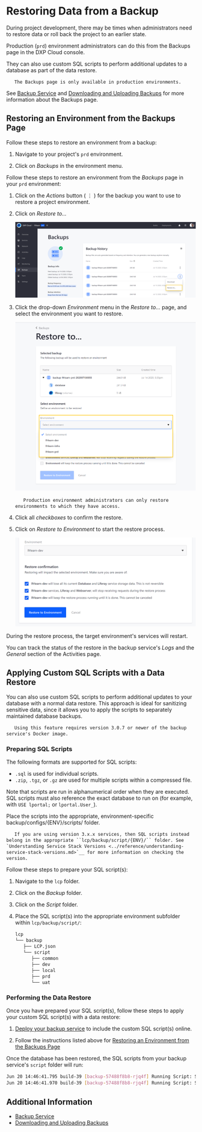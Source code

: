 # Restoring Data from a Backup

During project development, there may be times when administrators need to restore data or roll back the project to an earlier state.

Production (`prd`) environment administrators can do this from the Backups page in the DXP Cloud console.

They can also use custom SQL scripts to perform additional updates to a database as part of the data restore.

```note::
   The Backups page is only available in production environments.
```

See [Backup Service](./backup-service.md) and [Downloading and Uploading Backups](./downloading-and-uploading-backups.md) for more information about the Backups page.

## Restoring an Environment from the Backups Page

Follow these steps to restore an environment from a backup:

1. Navigate to your project's `prd` environment.

1. Click on *Backups* in the environment menu.

Follow these steps to restore an environment from the *Backups* page in your `prd` environment:

1. Click on the *Actions* button ( ⋮ ) for the backup you want to use to restore a project environment.

1. Click on *Restore to...*

   ![Figure 1: Click on the Actions button, and then click Restore To...](./restoring-data-from-a-backup/images/01.png)

1. Click the drop-down *Environment* menu in the *Restore to...* page, and select the environment you want to restore.

   ![Figure 2: Select the environment you want to restore.](./restoring-data-from-a-backup/images/02.png)

   ```note::
      Production environment administrators can only restore environments to which they have access.
   ```

1. Click all *checkboxes* to confirm the restore.

1. Click on *Restore to Environment* to start the restore process.

   ![Figure 3: Click all checkboxes to confirm the restore.](./restoring-data-from-a-backup/images/03.png)

During the restore process, the target environment's services will restart.

You can track the status of the restore in the backup service's *Logs* and the *General* section of the Activities page.

## Applying Custom SQL Scripts with a Data Restore

You can also use custom SQL scripts to perform additional updates to your database with a normal data restore. This approach is ideal for sanitizing sensitive data, since it allows you to apply the scripts to separately maintained database backups.

```note::
   Using this feature requires version 3.0.7 or newer of the backup service's Docker image.
```

### Preparing SQL Scripts

The following formats are supported for SQL scripts:

* `.sql` is used for individual scripts.
* `.zip`, `.tgz`, or `.gz` are used for multiple scripts within a compressed file.

Note that scripts are run in alphanumerical order when they are executed. SQL scripts must also reference the exact database to run on (for example, with `USE lportal;` or `lportal.User_`).

Place the scripts into the appropriate, environment-specific backup/configs/{ENV}/scripts/ folder.

```note::
   If you are using version 3.x.x services, then SQL scripts instead belong in the appropriate ``lcp/backup/script/{ENV}/`` folder. See `Understanding Service Stack Versions <../reference/understanding-service-stack-versions.md>`__ for more information on checking the version.
```

Follow these steps to prepare your SQL script(s):

1. Navigate to the `lcp` folder.

1. Click on the *Backup* folder.

1. Click on the *Script* folder.

1. Place the SQL script(s) into the appropriate environment subfolder within `lcp/backup/script/`:

   ```
   lcp
   └── backup
      ├── LCP.json
      └── script
         ├── common
         ├── dev
         ├── local
         ├── prd
         └── uat
   ```

### Performing the Data Restore

Once you have prepared your SQL script(s), follow these steps to apply your custom SQL script(s) with a data restore:

1. [Deploy your backup service](../build-and-deploy/overview-of-the-dxp-cloud-deployment-workflow.md) to include the custom SQL script(s) online.

1. Follow the instructions listed above for [Restoring an Environment from the Backups Page](#restoring-an-environment-from-the-backups-page)

Once the database has been restored, the SQL scripts from your backup service's `script` folder will run:

```bash
Jun 20 14:46:41.795 build-39 [backup-57488f8b8-rjq4f] Running Script: SanitizeOrg.sql
Jun 20 14:46:41.970 build-39 [backup-57488f8b8-rjq4f] Running Script: SanitizeUsers.sql
```

## Additional Information

* [Backup Service](./backup-service.md)
* [Downloading and Uploading Backups](./downloading-and-uploading-backups.md)
